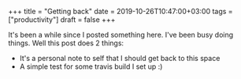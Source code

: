 +++
title = "Getting back"
date = 2019-10-26T10:47:00+03:00
tags = ["productivity"]
draft = false
+++

It's been a while since I posted something here. I've been busy doing things. Well this post does 2 things:

-   It's a personal note to self that I should get back to this space
-   A simple test for some travis build I set up :)
